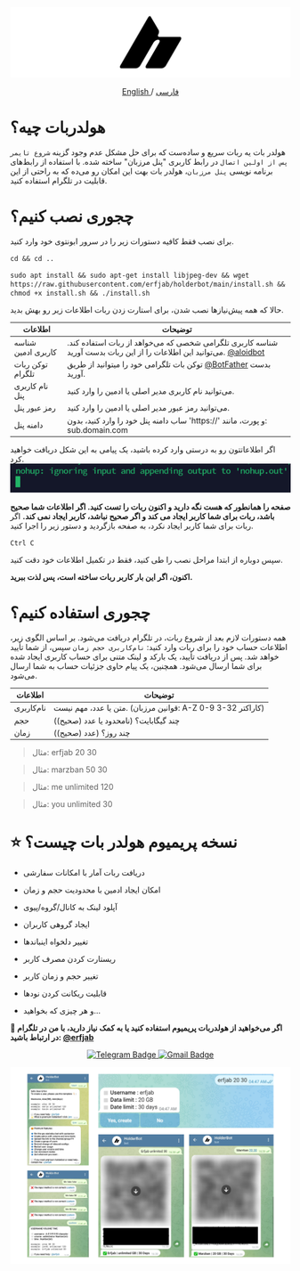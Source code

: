 ![Example Image](holderbotcover.png)

<p align="center">
 <a href="./README.md">
 English
 </a>
 /
 <a href="./README-fa.md">
 فارسی
 </a>
</p>

# هولدربات چیه؟
هولدر بات یه ربات سریع و ساده‌ست که برای حل مشکل عدم وجود گزینه `شروع تایمر پس از اولین اتصال` در رابط کاربری "پنل مرزبان" ساخته شده. با استفاده از رابط‌های برنامه نویسی `پنل مرزبان`، هولدر بات بهت این امکان رو می‌ده که به راحتی از این قابلیت در تلگرام استفاده کنید.

# چجوری نصب کنیم؟
برای نصب فقط کافیه دستورات زیر را در سرور ابونتوی خود وارد کنید.
```
cd && cd ..
```

```
sudo apt install && sudo apt-get install libjpeg-dev && wget https://raw.githubusercontent.com/erfjab/holderbot/main/install.sh && chmod +x install.sh && ./install.sh
```
حالا که همه پیش‌نیازها نصب شدن، برای استارت زدن ربات اطلاعات زیر رو بهش بدید.

| اطلاعات | توضیحات |
| --- | --- |
| شناسه کاربری ادمین | شناسه کاربری تلگرامی شخصی که می‌خواهد از ربات استفاده کند. می‌توانید این اطلاعات را از این ربات بدست آورید. [@aloidbot](https://t.me/aloidbot) |
| توکن ربات تلگرام | توکن بات تلگرامی خود را میتوانید از طریق [@BotFather](https://t.me/botfather) بدست آورید. |
| نام کاربری پنل | می‌توانید نام کاربری مدیر اصلی یا ادمین را وارد کنید. |
| رمز عبور پنل | می‌توانید رمز عبور مدیر اصلی یا ادمین را وارد کنید. |
| دامنه پنل | ساب دامنه پنل خود را وارد کنید، بدون 'https://' و پورت، مانند: sub.domain.com |

اگر اطلاعاتتون رو به درستی وارد کرده باشید، یک پیامی به این شکل دریافت خواهید کرد.
![Example Image](nohupshot.png)

**صفحه را همانطور که هست نگه دارید و اکنون ربات را تست کنید. اگر اطلاعات شما صحیح باشد، ربات برای شما کاربر ایجاد می کند و اگر صحیح نباشد، کاربر ایجاد نمی کند.**
اگر ربات برای شما کاربر ایجاد نکرد، به صفحه بازگردید و دستور زیر را اجرا کنید.
```
Ctrl C
```
سپس دوباره از ابتدا مراحل نصب را طی کنید، فقط در تکمیل اطلاعات خود دقت کنید.

**اکنون، اگر این بار کاربر ربات ساخته است، پس لذت ببرید.**

# چجوری استفاده کنیم؟

همه دستورات لازم بعد از شروع ربات، در تلگرام دریافت می‌شود. بر اساس الگوی زیر، اطلاعات حساب خود را برای ربات وارد کنید: `نام‌کاربری حجم زمان` سپس، از شما تأیید خواهد شد. پس از دریافت تأیید، یک بارکد و لینک متنی برای حساب کاربری ایجاد شده برای شما ارسال می‌شود. همچنین، یک پیام حاوی جزئیات حساب به شما ارسال می‌شود.

| اطلاعات | توضیحات |
| --- | --- |
| نام‌کاربری | متن یا عدد، مهم نیست. (قوانین مرزبان: A-Z 0-9 3-32 کاراکتر) |
| حجم | چند گیگابایت؟ (نامحدود یا عدد (صحیح))|
| زمان | چند روز؟ (عدد (صحیح))|

> مثال: erfjab 20 30

> مثال: marzban 50 30

> مثال: me unlimited 120

> مثال: you unlimited 30

# ⭐ نسخه پریمیوم هولدر بات چیست؟
+ دریافت ربات آمار با امکانات سفارشی

+ امکان ایجاد ادمین با محدودیت حجم و زمان

+ آپلود لینک به کانال/گروه/پیوی

+ ایجاد گروهی کاربران

+ تغییر دلخواه اینباندها

+ ریستارت کردن مصرف کاربر

+ تغییر حجم و زمان کاربر

+ قابلیت ریکانت کردن نودها

+ و هر چیزی که بخواهید...

**💬 اگر می‌خواهید از هولدربات پریمیوم استفاده کنید یا به کمک نیاز دارید، با من در تلگرام در ارتباط باشید: [@erfjab](https://t.me/erfjab)**

<p align="center">
  <a target="_blank" href="https://t.me/erfjab">
    <img alt="Telegram Badge" src="https://img.shields.io/badge/erfjab-Telegramlink?style=for-the-badge&logo=telegram&logoColor=white&color=blue&link=https%3A%2F%2Ft.me%2Ferfjab&link=https%3A%2F%2Ft.me%2Ferfjab">
  </a>
  <a target="_blank" href="mailto:erfjab@gmail.com">
    <img alt="Gmail Badge" src="https://img.shields.io/badge/erfjab-gmaillink?style=for-the-badge&logo=gmail&logoColor=white&color=red&link=https%3A%2F%2Ft.me%2Ferfjab">
  </a>
</p>



![Example Image](screenshots.png)
